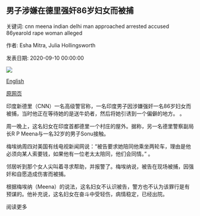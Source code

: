 ## 男子涉嫌在德里强奸86岁妇女而被捕

关键词: cnn meena indian delhi man approached arrested accused 86yearold rape woman alleged

作者: Esha Mitra, Julia Hollingsworth

发表日期: 2020-09-10 00:00:00

![](https://cdn.cnn.com/cnnnext/dam/assets/200910035503-india-delhi-rape-restricted-super-tease.jpg)

[English](Man%20arrested%20for%20alleged%20rape%20of%2086-year-old%20woman%20in%20Delhi.md)

[原网页](https://edition.cnn.com/2020/09/10/asia/elderly-rape-delhi-intl-hnk/index.html)

印度新德里（CNN）一名高级警官称，一名印度男子因涉嫌强奸一名86岁妇女而被捕，当时他正在等待她的是送牛奶者，然后将她引诱到一个偏僻的地方。 。

周一晚上，这名妇女在印度首都德里一个村庄的屋外。据称，另一名德里警察副局长R P Meena与一名32岁的男子Sonu接触。

梅埃纳周四对美国有线电视新闻网说：“被告要求她陪同他乘坐两轮车，理由是他必须向某人索要钱，如果他有一位老太太陪同，他们会同情。” 。

邻居听到那个女人尖叫着寻求帮助，并报警了。梅埃纳说，被告在现场被捕，因强奸和自愿造成伤害而被捕。

根据梅埃纳（Meena）的说法，这名妇女不认识被告，警方也不认为该罪行是有预谋的。他补充说，这名妇女在奋斗中受轻伤，病情稳定，已经出院。

阅读更多